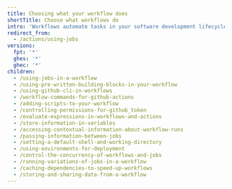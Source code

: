 ```yaml
---
title: Choosing what your workflow does
shortTitle: Choose what workflows do
intro: 'Workflows automate tasks in your software development lifecycle. Many tasks that you manually complete can be converted to a {% data variables.product.prodname_actions %} workflow.'
redirect_from:
  - /actions/using-jobs
versions:
  fpt: '*'
  ghes: '*'
  ghec: '*'
children:
  - /using-jobs-in-a-workflow
  - /using-pre-written-building-blocks-in-your-workflow
  - /using-github-cli-in-workflows
  - /workflow-commands-for-github-actions
  - /adding-scripts-to-your-workflow
  - /controlling-permissions-for-github_token
  - /evaluate-expressions-in-workflows-and-actions
  - /store-information-in-variables
  - /accessing-contextual-information-about-workflow-runs
  - /passing-information-between-jobs
  - /setting-a-default-shell-and-working-directory
  - /using-environments-for-deployment
  - /control-the-concurrency-of-workflows-and-jobs
  - /running-variations-of-jobs-in-a-workflow
  - /caching-dependencies-to-speed-up-workflows
  - /storing-and-sharing-data-from-a-workflow
---
```

